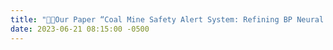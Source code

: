 ```yaml
---
title: "🎉🎉Our Paper “Coal Mine Safety Alert System: Refining BP Neural Network with Genetic Algorithm Optimization” was accepted by ICIC2024(CCF-C)!"
date: 2023-06-21 08:15:00 -0500
---
```

